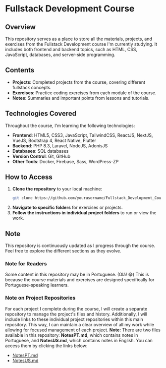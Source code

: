# Fullstack Development Course

## Overview
This repository serves as a place to store all the materials, projects, and exercises from the Fullstack Development course I'm currently studying. It includes both frontend and backend topics, such as HTML, CSS, JavaScript, databases, and server-side programming.

## Contents
- **Projects**: Completed projects from the course, covering different fullstack concepts.
- **Exercises**: Practice coding exercises from each module of the course.
- **Notes**: Summaries and important points from lessons and tutorials.

## Technologies Covered
Throughout the course, I'm learning the following technologies:
- **Frontend**: HTML5, CSS3, JavaScript, TailwindCSS, ReactJS, NextJS, VueJS, Bootstrap 4, React Native, Flutter
- **Backend**: PHP 8.3, Laravel, NodeJS, AdonisJS
- **Databases**: SQL databases
- **Version Control**: Git, GitHub
- **Other Tools**: Docker, Firebase, Sass, WordPress-ZP

## How to Access
1. **Clone the repository** to your local machine:
   ```bash
   git clone https://github.com/yourusername/Fullstack_Development_Course.git
2. **Navigate to specific folders** for exercises or projects.
3. **Follow the instructions in individual project folders** to run or view the work.

## Note
This repository is continuously updated as I progress through the course. Feel free to explore the different sections as they evolve.
### Note for Readers
Some content in this repository may be in Portuguese. (Olá! 😁) This is because the course materials and exercises are designed specifically for Portuguese-speaking learners.
### Note on Project Repositories
For each project I complete during the course, I will create a separate repository to manage the project's files and history. Additionally, I will include links to these individual project repositories within this main repository. This way, I can maintain a clear overview of all my work while allowing for focused management of each project.
**Note:** There are two files available in this repository: **NotesPT.md**, which contains notes in Portuguese, and **NotesUS.md**, which contains notes in English. You can access them by clicking the links below:

- [NotesPT.md](linknotesPT)
- [NotesUS.md](linknoteSUS)

